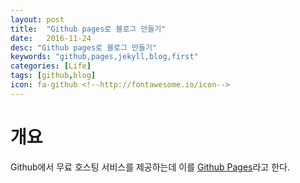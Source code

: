 ```yaml
---
layout: post
title:  "Github pages로 블로그 만들기"
date:   2016-11-24
desc: "Github pages로 블로그 만들기"
keywords: "github,pages,jekyll,blog,first"
categories: [Life]
tags: [github,blog]
icon: fa-github <!--http://fontawesome.io/icon-->
---
```


# 개요

Github에서 무료 호스팅 서비스를 제공하는데 이를 [Github Pages](https://pages.github.com/)라고 한다.